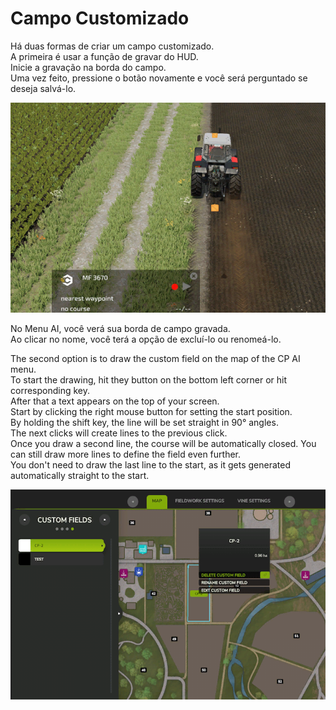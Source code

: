 # Campo Customizado

  
Há duas formas de criar um campo customizado.  
A primeira é usar a função de gravar do HUD.  
Inicie a gravação na borda do campo.  
Uma vez feito, pressione o botão novamente e você será perguntado se deseja salvá-lo.  


![Image](../assets/images/recordcustomhelp_0_0_765_510.png)

  
No Menu AI, você verá sua borda de campo gravada.  
Ao clicar no nome, você terá a opção de excluí-lo ou renomeá-lo.  


  
The second option is to draw the custom field on the map of the CP AI menu.  
To start the drawing, hit they button on the bottom left corner or hit corresponding key.  
After that a text appears on the top of your screen.  
Start by clicking the right mouse button for setting the start position.  
By holding the shift key, the line will be set straight in 90° angles.  
The next clicks will create lines to the previous click.  
Once you draw a second line, the course will be automatically closed. You can still draw more lines to define the field even further.  
You don't need to draw the last line to the start, as it gets generated automatically straight to the start.  


![Image](../assets/images/customfield_0_0_765_510.png)

